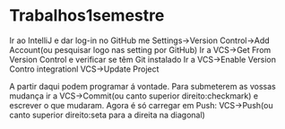 # Trabalhos1semestre
Ir ao IntelliJ e dar log-in no GitHub me Settings->Version Control->Add Account(ou pesquisar logo nas setting por GitHub)
Ir a VCS->Get From Version Control e verificar se têm Git instalado
Ir a VCS->Enable Version Contro integrationl
VCS->Update Project

A partir daqui podem programar á vontade. Para submeterem as vossas mudança ir a VCS->Commit(ou canto superior direito:checkmark) e escrever o que mudaram.
Agora é só carregar em Push: VCS->Push(ou canto superior direito:seta para a direita na diagonal)
